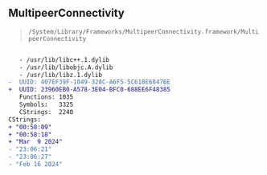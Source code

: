 ## MultipeerConnectivity

> `/System/Library/Frameworks/MultipeerConnectivity.framework/MultipeerConnectivity`

```diff

   - /usr/lib/libc++.1.dylib
   - /usr/lib/libobjc.A.dylib
   - /usr/lib/libz.1.dylib
-  UUID: 407EF39F-1049-328C-A6F5-5C618E6847BE
+  UUID: 23960EB0-A578-3E04-BFC0-688EE6F48385
   Functions: 1035
   Symbols:   3325
   CStrings:  2240
CStrings:
+ "00:58:09"
+ "00:58:18"
+ "Mar  9 2024"
- "23:06:21"
- "23:06:27"
- "Feb 16 2024"

```
